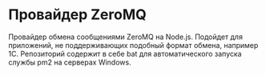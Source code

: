 # Провайдер ZeroMQ

Провайдер обмена сообщениями ZeroMQ на Node.js. Подойдет для приложений, не поддерживающих подобный формат обмена, например 1С. Репозиторий содержит в себе bat для автоматического запуска службы pm2 на серверах Windows.
